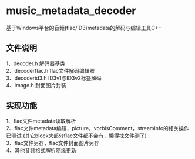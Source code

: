 # music_metadata_decoder
基于Windows平台的音频(flac/ID3)metadata的解码与编辑工具C++

## 文件说明
1、decoder.h 解码器基类  
2、decoderflac.h flac文件解码编辑器  
3、decoderid3.h ID3v1与ID3v2标签解码  
4、image.h 封面图片封装  

## 实现功能
1、flac文件metadata读取解析  
2、flac文件metadata编辑，picture，vorbisComment，streaminfo的相关操作已测试 (其它block大部分flac文件都不会有，懒得找文件测了)  
3、flac文件另存，flac文件封面图片另存  
4、其他音频格式解析随缘更新   
